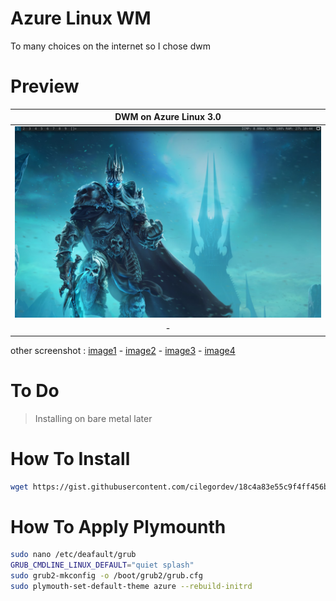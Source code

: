 # Azure Linux WM
To many choices on the internet so I chose dwm

# Preview
| DWM on Azure Linux 3.0 |
|-|
| ![](image/dwm.png) |
| <div align="center"> - </div> |

other screenshot : [image1](image/preview-dwm.png) - [image2](image/preview-kernel-6.11.0.png) - [image3](image/preview-plymounth.png) - [image4](image/ms-edge-on-azurelinux.png)

# To Do
> Installing on bare metal later

# How To Install
```zsh
wget https://gist.githubusercontent.com/cilegordev/18c4a83e55c9f4ff456b6c0a9658d617/raw/25197ba122108730d7dad85d74c039b005955eb1/dwm-src-azl3.sh && chmod +x dwm-src-azl3.sh && ./dwm-src-azl3.sh
```

# How To Apply Plymounth
```zsh
sudo nano /etc/deafault/grub
GRUB_CMDLINE_LINUX_DEFAULT="quiet splash"
sudo grub2-mkconfig -o /boot/grub2/grub.cfg
sudo plymouth-set-default-theme azure --rebuild-initrd
```
